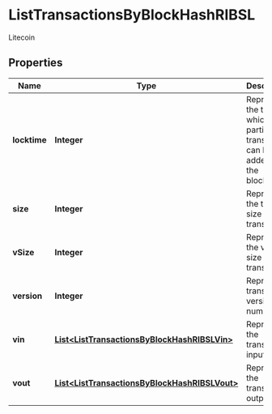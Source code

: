 

# ListTransactionsByBlockHashRIBSL

Litecoin

## Properties

Name | Type | Description | Notes
------------ | ------------- | ------------- | -------------
**locktime** | **Integer** | Represents the time at which a particular transaction can be added to the blockchain. | 
**size** | **Integer** | Represents the total size of this transaction. | 
**vSize** | **Integer** | Represents the virtual size of this transaction. | 
**version** | **Integer** | Represents transaction version number. | 
**vin** | [**List&lt;ListTransactionsByBlockHashRIBSLVin&gt;**](ListTransactionsByBlockHashRIBSLVin.md) | Represents the transaction inputs. | 
**vout** | [**List&lt;ListTransactionsByBlockHashRIBSLVout&gt;**](ListTransactionsByBlockHashRIBSLVout.md) | Represents the transaction outputs. | 



